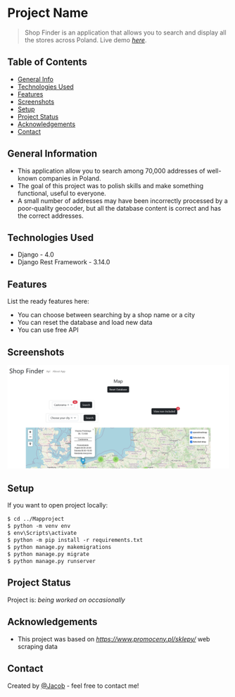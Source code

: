 # Project Name
> Shop Finder is an application that allows you to search and display all the stores across Poland.
> Live demo [_here_](https://www.example.com). 

## Table of Contents
* [General Info](#general-information)
* [Technologies Used](#technologies-used)
* [Features](#features)
* [Screenshots](#screenshots)
* [Setup](#setup)
* [Project Status](#project-status)
* [Acknowledgements](#acknowledgements)
* [Contact](#contact)


## General Information
- This application allow you to search among 70,000 addresses of well-known companies in Poland.
- The goal of this project was to polish skills and make something functional, useful to everyone.
- A small number of addresses may have been incorrectly processed by a poor-quality geocoder, but all the database content is correct and has the correct addresses.


## Technologies Used
- Django - 4.0
- Django Rest Framework - 3.14.0


## Features
List the ready features here:
- You can choose between searching by a shop name or a city
- You can reset the database and load new data
- You can use free API


## Screenshots
![Example screenshot](static/images/example_screenshot.png)


## Setup
If you want to open project locally: 

```
$ cd ../Mapproject
$ python -m venv env 
$ env\Scripts\activate
$ python -m pip install -r requirements.txt
$ python manage.py makemigrations
$ python manage.py migrate
$ python manage.py runserver
```


## Project Status
Project is: _being worked on occasionally_ 


## Acknowledgements
- This project was based on _https://www.promoceny.pl/sklepy/_ web scraping data


## Contact
Created by [@Jacob](mailto:jwis02202@gmail.com) - feel free to contact me!
